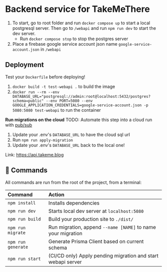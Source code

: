 # Backend service for TakeMeThere

1. To start, go to root folder and run `docker compose up` to start a local postgresql server. Then go to `/webapi` and run `npm run dev` to start the dev server.
   - Run `docker compose stop` to stop the postgres server
2. Place a firebase google service account json name `google-service-account.json` in `/webapi`

## Deployment

Test your `Dockerfile` before deploying!

1. `docker build -t test-webapi .` to build the image
2. `docker run --rm --env DATABASE_URL="postgresql://admin:root@localhost:5432/postgres?schema=public" --env PORT=5080 --env GOOGLE_APPLICATION_CREDENTIALS=google-service-account.json -p 5080:5080 test-webapi` to run the container

**Run migrations on the cloud**
TODO: Automate this step into a cloud run with [pub/sub](https://cloud.google.com/build/docs/subscribe-build-notifications)

1. Update your .env's `DATABASE_URL` to have the cloud sql url
2. Run `npm run apply-migration`
3. Update your .env's `DATABASE_URL` back to the local one!

Link: https://api.takeme.blog

## 🧞 Commands

All commands are run from the root of the project, from a terminal:

| Command            | Action                                                       |
| :----------------- | :----------------------------------------------------------- |
| `npm install`      | Installs dependencies                                        |
| `npm run dev`      | Starts local dev server at `localhost:5080`                  |
| `npm run build`    | Build your production site to `./dist/`                      |
| `npm run migrate`  | Run migration, append `--name [NAME]` to name your migration |
| `npm run generate` | Generate Prisma Client based on current schema               |
| `npm run start`    | (CI/CD only) Apply pending migration and start webapi server |

